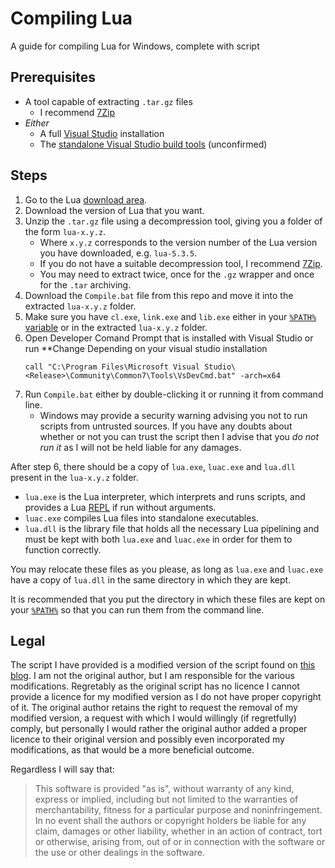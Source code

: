 # Compiling Lua
A guide for compiling Lua for Windows, complete with script

## Prerequisites

* A tool capable of extracting `.tar.gz` files
  * I recommend [7Zip](https://www.7-zip.org/)
* _Either_
  * A full [Visual Studio](https://visualstudio.microsoft.com/) installation
  * The [standalone Visual Studio build tools](https://visualstudio.microsoft.com/downloads/#build-tools-for-visual-studio-2019) (unconfirmed)

## Steps

1. Go to the Lua [download area](https://www.lua.org/ftp/).
2. Download the version of Lua that you want.
3. Unzip the `.tar.gz` file using a decompression tool, giving you a folder of the form `lua-x.y.z`.
    * Where `x.y.z` corresponds to the version number of the Lua version you have downloaded, e.g. `lua-5.3.5`.
    * If you do not have a suitable decompression tool, I recommend [7Zip](https://www.7-zip.org/).
    * You may need to extract twice, once for the `.gz` wrapper and once for the `.tar` archiving.
4. Download the `Compile.bat` file from this repo and move it into the extracted `lua-x.y.z` folder.
5. Make sure you have `cl.exe`, `link.exe` and `lib.exe` either in your [`%PATH%` variable](https://en.wikipedia.org/wiki/PATH_(variable)) or in the extracted `lua-x.y.z` folder.
6. Open Developer Comand Prompt that is installed with Visual Studio or run **Change <Release> Depending on your visual studio installation
   ```console
   call "C:\Program Files\Microsoft Visual Studio\<Release>\Community\Common7\Tools\VsDevCmd.bat" -arch=x64
   ```
8. Run `Compile.bat` either by double-clicking it or running it from command line.
    * Windows may provide a security warning advising you not to run scripts from untrusted sources. If you have any doubts about whether or not you can trust the script then I advise that you _do not run it_ as I will not be held liable for any damages.
  
After step 6, there should be a copy of `lua.exe`, `luac.exe` and `lua.dll` present in the `lua-x.y.z` folder.
* `lua.exe` is the Lua interpreter, which interprets and runs scripts, and provides a Lua [REPL](https://en.wikipedia.org/wiki/Read%E2%80%93eval%E2%80%93print_loop) if run without arguments.
* `luac.exe` compiles Lua files into standalone executables.
* `lua.dll` is the library file that holds all the necessary Lua pipelining and must be kept with both `lua.exe` and `luac.exe` in order for them to function correctly.

You may relocate these files as you please, as long as `lua.exe` and `luac.exe` have a copy of `lua.dll` in the same directory in which they are kept.

It is recommended that you put the directory in which these files are kept on your [`%PATH%`](https://en.wikipedia.org/wiki/PATH_(variable)) so that you can run them from the command line.
  
## Legal

The script I have provided is a modified version of the script found on [this blog](https://blog.spreendigital.de/2015/01/16/how-to-compile-lua-5-3-0-for-windows/).
I am not the original author, but I am responsible for the various modifications.
Regretably as the original script has no licence I cannot provide a licence for my modified version as I do not have proper copyright of it.
The original author retains the right to request the removal of my modified version, a request with which I would willingly (if regretfully) comply, but personally I would rather the original author added a proper licence to their original version and possibly even incorporated my modifications, as that would be a more beneficial outcome.

Regardless I will say that:
> This software is provided "as is", without warranty of any kind, express or implied, including but not limited to the warranties of merchantability, fitness for a particular purpose and noninfringement.
> In no event shall the authors or copyright holders be liable for any claim, damages or other liability, whether in an action of contract, tort or otherwise, arising from, out of or in connection with the software or the use or other dealings in the software.
